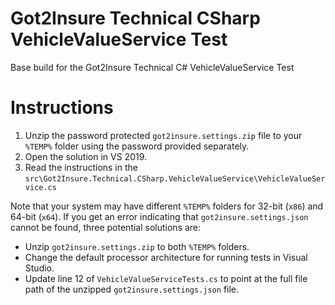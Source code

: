 # Got2Insure Technical CSharp VehicleValueService Test
Base build for the Got2Insure Technical C# VehicleValueService Test

# Instructions
1. Unzip the password protected `got2insure.settings.zip` file to your `%TEMP%` folder using the password provided separately.
2. Open the solution in VS 2019.
3. Read the instructions in the `src\Got2Insure.Technical.CSharp.VehicleValueService\VehicleValueService.cs`

Note that your system may have different `%TEMP%` folders for 32-bit (`x86`) and 64-bit (`x64`). If you get an error indicating that `got2insure.settings.json` cannot be found, three potential solutions are:

* Unzip `got2insure.settings.zip` to both `%TEMP%` folders.
* Change the default processor architecture for running tests in Visual Studio.
* Update line 12 of `VehicleValueServiceTests.cs` to point at the full file path of the unzipped `got2insure.settings.json` file.
